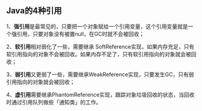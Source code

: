 ## Java的4种引用

1、**强引用**是最常见的，只要把一个对象赋给一个引用变量，这个引用变量就是一个强引用，只要对象没有被置null，在GC时就不会被回收；

2、**软引用**相对弱化了一些，需要继承 SoftReference实现，如果内存充足，只有软引用指向的对象不会被回收。如果内存不足了，只有软引用指向的对象就会被回收；

3、**弱引用**又更弱了一些，需要继承WeakReference实现，只要发生GC，只有弱引用指向的对象就会被回收；

4、**虚引用**需要继承PhantomReference实现，跟踪对象垃圾回收的状态，当回收时通过引用队列做些「通知类」的工作。

